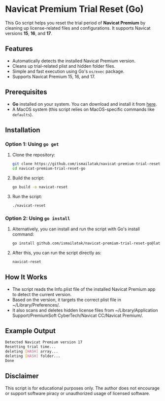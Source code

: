 # Navicat Premium Trial Reset (Go)

This Go script helps you reset the trial period of **Navicat Premium** by cleaning up license-related files and configurations. It supports Navicat versions **15**, **16**, and **17**.

## Features
- Automatically detects the installed Navicat Premium version.
- Cleans up trial-related plist and hidden folder files.
- Simple and fast execution using Go's `os/exec` package.
- Supports Navicat Premium 15, 16, and 17.

## Prerequisites
- **Go** installed on your system. You can download and install it from [here](https://go.dev/dl/).
- A MacOS system (this script relies on MacOS-specific commands like `defaults`).

## Installation

### Option 1: Using `go get`

1. Clone the repository:
   ```bash
   git clone https://github.com/ismailatak/navicat-premium-trial-reset-go.git
   cd navicat-premium-trial-reset-go
   ```

2. Build the script:
   ```bash
   go build -o navicat-reset
   ```

3. Run the script:
   ```bash
   ./navicat-reset
   ```

### Option 2: Using `go install`

1. Alternatively, you can install and run the script with Go's install command:
   ```bash
   go install github.com/ismailatak/navicat-premium-trial-reset-go@latest
   ```

2. After this, you can run the script directly as:
   ```bash
   navicat-reset
   ```

## How It Works
- The script reads the Info.plist file of the installed Navicat Premium app to detect the current version.
- Based on the version, it targets the correct plist file in ~/Library/Preferences/.
- It also scans and deletes hidden license files from ~/Library/Application Support/PremiumSoft CyberTech/Navicat CC/Navicat Premium/.

## Example Output
   ```bash
   Detected Navicat Premium version 17
   Resetting trial time...
   deleting [HASH] array...
   deleting [HASH] folder...
   Done
   ```

## Disclaimer

This script is for educational purposes only. The author does not encourage or support software piracy or unauthorized usage of licensed software.